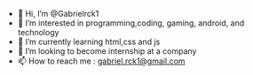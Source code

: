 - 👋 Hi, I’m @Gabrielrck1
- 👀 I’m interested in programming,coding, gaming, android, and technology
- 🌱 I’m currently learning html,css and js
- 💞️ I’m looking to become internship at a company 
- 📫 How to reach me : gabriel.rck1@gmail.com
